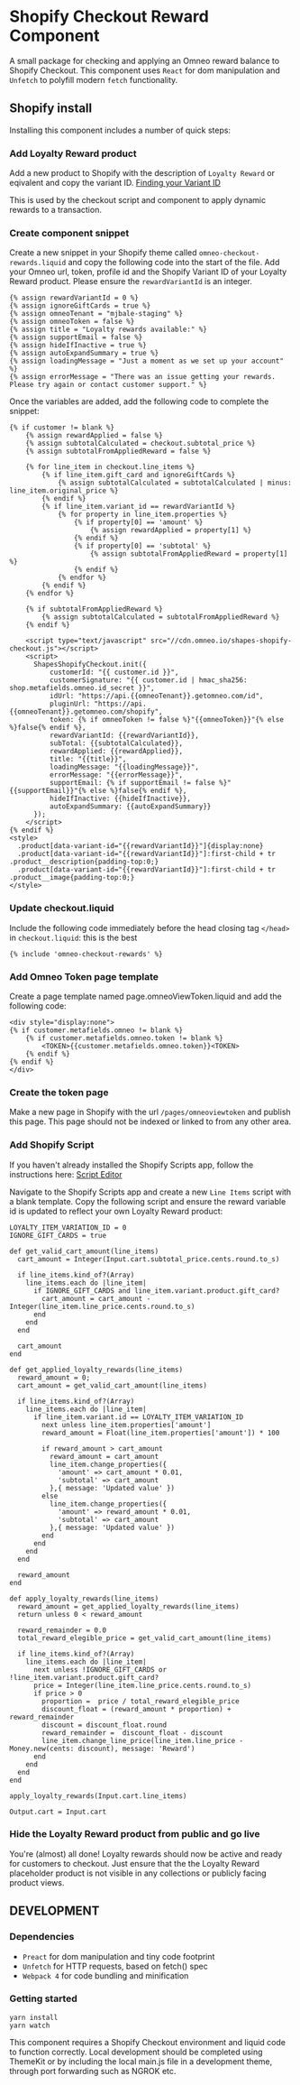 # Shopify Checkout Reward Component
A small package for checking and applying an Omneo reward balance to Shopify Checkout. This component uses `React` for dom manipulation and `Unfetch` to polyfill modern `fetch` functionality.

## Shopify install
Installing this component includes a number of quick steps:

### Add Loyalty Reward product
Add a new product to Shopify with the description of `Loyalty Reward` or eqivalent and copy the variant ID. [Finding your Variant ID](https://help.shopify.com/themes/customization/products/variants/find-variant-id)

This is used by the checkout script and component to apply dynamic rewards to a transaction.

### Create component snippet
Create a new snippet in your Shopify theme called `omneo-checkout-rewards.liquid` and copy the following code into the start of the file. Add your Omneo url, token, profile id and the Shopify Variant ID of your Loyalty Reward product. Please ensure the `rewardVariantId` is an integer.
```
{% assign rewardVariantId = 0 %} 
{% assign ignoreGiftCards = true %} 
{% assign omneoTenant = "mjbale-staging" %} 
{% assign omneoToken = false %} 
{% assign title = "Loyalty rewards available:" %}
{% assign supportEmail = false %}
{% assign hideIfInactive = true %}
{% assign autoExpandSummary = true %}
{% assign loadingMessage = "Just a moment as we set up your account" %}
{% assign errorMessage = "There was an issue getting your rewards. Please try again or contact customer support." %}
```
Once the variables are added, add the following code to complete the snippet:
```
{% if customer != blank %}
    {% assign rewardApplied = false %}
    {% assign subtotalCalculated = checkout.subtotal_price %}
    {% assign subtotalFromAppliedReward = false %}

    {% for line_item in checkout.line_items %}
        {% if line_item.gift_card and ignoreGiftCards %}
            {% assign subtotalCalculated = subtotalCalculated | minus: line_item.original_price %}
        {% endif %}
        {% if line_item.variant_id == rewardVariantId %}
            {% for property in line_item.properties %}
                {% if property[0] == 'amount' %}
                    {% assign rewardApplied = property[1] %}
                {% endif %}
                {% if property[0] == 'subtotal' %}
                    {% assign subtotalFromAppliedReward = property[1] %}
                {% endif %}
            {% endfor %}
        {% endif %}
    {% endfor %}

    {% if subtotalFromAppliedReward %}
        {% assign subtotalCalculated = subtotalFromAppliedReward %}
    {% endif %}

    <script type="text/javascript" src="//cdn.omneo.io/shapes-shopify-checkout.js"></script>
    <script>
      ShapesShopifyCheckout.init({
          customerId: "{{ customer.id }}",
          customerSignature: "{{ customer.id | hmac_sha256: shop.metafields.omneo.id_secret }}",
          idUrl: "https://api.{{omneoTenant}}.getomneo.com/id",
          pluginUrl: "https://api.{{omneoTenant}}.getomneo.com/shopify",
          token: {% if omneoToken != false %}"{{omneoToken}}"{% else %}false{% endif %}, 
          rewardVariantId: {{rewardVariantId}},
          subTotal: {{subtotalCalculated}},
          rewardApplied: {{rewardApplied}},
          title: "{{title}}",
          loadingMessage: "{{loadingMessage}}",
          errorMessage: "{{errorMessage}}",
          supportEmail: {% if supportEmail != false %}"{{supportEmail}}"{% else %}false{% endif %},
          hideIfInactive: {{hideIfInactive}},
          autoExpandSummary: {{autoExpandSummary}}
      });
    </script>
{% endif %}
<style>
  .product[data-variant-id="{{rewardVariantId}}"]{display:none}
  .product[data-variant-id="{{rewardVariantId}}"]:first-child + tr .product__description{padding-top:0;}
  .product[data-variant-id="{{rewardVariantId}}"]:first-child + tr .product__image{padding-top:0;}
</style>
```

### Update checkout.liquid
Include the following code immediately before the head closing tag `</head>` in `checkout.liquid`: this is the best 
```
{% include 'omneo-checkout-rewards' %}
```

### Add Omneo Token page template
Create a page template named page.omneoViewToken.liquid and add the following code:
```
<div style="display:none">
{% if customer.metafields.omneo != blank %}
	{% if customer.metafields.omneo.token != blank %}
  		<TOKEN>{{customer.metafields.omneo.token}}<TOKEN>
	{% endif %}
{% endif %}
</div>
```

### Create the token page
Make a new page in Shopify with the url `/pages/omneoviewtoken` and publish this page. This page should not be indexed or linked to from any other area.

### Add Shopify Script
If you haven't already installed the Shopify Scripts app, follow the instructions here: [Script Editor](https://apps.shopify.com/script-editor)

Navigate to the Shopify Scripts app and create a new `Line Items` script with a blank template. Copy the following script and ensure the reward variable id is updated to reflect your own Loyalty Reward product:

```
LOYALTY_ITEM_VARIATION_ID = 0
IGNORE_GIFT_CARDS = true

def get_valid_cart_amount(line_items)
  cart_amount = Integer(Input.cart.subtotal_price.cents.round.to_s)

  if line_items.kind_of?(Array)
    line_items.each do |line_item|
      if IGNORE_GIFT_CARDS and line_item.variant.product.gift_card?
        cart_amount = cart_amount - Integer(line_item.line_price.cents.round.to_s)
      end
    end
  end
  
  cart_amount
end

def get_applied_loyalty_rewards(line_items)
  reward_amount = 0;
  cart_amount = get_valid_cart_amount(line_items)

  if line_items.kind_of?(Array)
    line_items.each do |line_item|
      if line_item.variant.id == LOYALTY_ITEM_VARIATION_ID
        next unless line_item.properties['amount']
        reward_amount = Float(line_item.properties['amount']) * 100

        if reward_amount > cart_amount
          reward_amount = cart_amount
          line_item.change_properties({
            'amount' => cart_amount * 0.01,
            'subtotal' => cart_amount
          },{ message: 'Updated value' })  
        else
          line_item.change_properties({
            'amount' => reward_amount * 0.01,
            'subtotal' => cart_amount
          },{ message: 'Updated value' })  
        end
      end
    end
  end
  
  reward_amount
end

def apply_loyalty_rewards(line_items)
  reward_amount = get_applied_loyalty_rewards(line_items)
  return unless 0 < reward_amount

  reward_remainder = 0.0
  total_reward_elegible_price = get_valid_cart_amount(line_items)

  if line_items.kind_of?(Array)
    line_items.each do |line_item|
      next unless !IGNORE_GIFT_CARDS or !line_item.variant.product.gift_card?
      price = Integer(line_item.line_price.cents.round.to_s)
      if price > 0
        proportion =  price / total_reward_elegible_price
        discount_float = (reward_amount * proportion) + reward_remainder
        discount = discount_float.round
        reward_remainder =  discount_float - discount
        line_item.change_line_price(line_item.line_price - Money.new(cents: discount), message: 'Reward')
      end
    end
  end
end

apply_loyalty_rewards(Input.cart.line_items)

Output.cart = Input.cart
```

### Hide the Loyalty Reward product from public and go live
You're (almost) all done! Loyalty rewards should now be active and ready for customers to checkout. Just ensure that the the Loyalty Reward placeholder product is not visible in any collections or publicly facing product views.

## DEVELOPMENT
### Dependencies
* `Preact` for dom manipulation and tiny code footprint
* `Unfetch` for HTTP requests, based on fetch() spec
* `Webpack 4` for code bundling and minification

### Getting started
```
yarn install
yarn watch
```
This component requires a Shopify Checkout environment and liquid code to function correctly. Local development should be completed using ThemeKit or by including the local main.js file in a development theme, through port forwarding such as NGROK etc.



